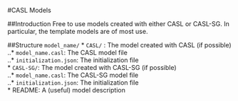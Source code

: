 #CASL Models

##Introduction
Free to use models created with either CASL or CASL-SG. 
In particular, the template models are of most use.

##Structure
`model_name/`
	* `CASL/` : The model created with CASL (if possible)  
		..* `model_name.casl`: The CASL model file  
		..* `initialization.json`: The initialization file  
	* `CASL-SG/`: The model created with CASL-SG (if possible)  
		..* `model_name.casl`: The CASL-SG model file  
		..* `initialization.json`: The initialization file  
	* README: A (useful) model description  